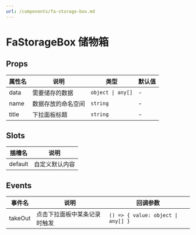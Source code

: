 ```yaml
---
url: /components/fa-storage-box.md
---
```

# FaStorageBox 储物箱&#x20;

## Props

| 属性名 | 说明               | 类型              | 默认值 |
| ------ | ------------------ | ----------------- | ------ |
| data   | 需要储存的数据     | `object \| any[]` | -      |
| name   | 数据存放的命名空间 | `string`          | -      |
| title  | 下拉面板标题       | `string`          | -      |

## Slots

| 插槽名  | 说明           |
| ------- | -------------- |
| default | 自定义默认内容 |

## Events

| 事件名  | 说明                         | 回调参数                           |
| ------- | ---------------------------- | ---------------------------------- |
| takeOut | 点击下拉面板中某条记录时触发 | `() => { value: object \| any[] }` |
